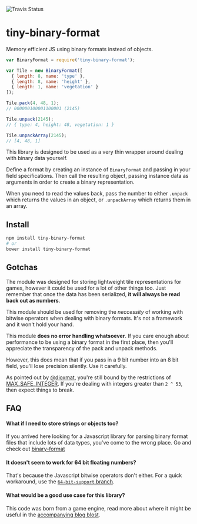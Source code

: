 ![Travis Status](https://travis-ci.org/danprince/tiny-binary-format.svg)

# tiny-binary-format
Memory efficient JS using binary formats instead of objects.

```js
var BinaryFormat = require('tiny-binary-format');

var Tile = new BinaryFormat([
  { length: 8, name: 'type' },
  { length: 8, name: 'height' },
  { length: 1, name: 'vegetation' }
]);

Tile.pack(4, 48, 1);
// 000000100001100001 (2145)

Tile.unpack(2145);
// { type: 4, height: 48, vegetation: 1 }

Tile.unpackArray(2145);
// [4, 48, 1]
```

This library is designed to be used as a very thin wrapper around dealing with binary data yourself.

Define a format by creating an instance of `BinaryFormat` and passing in your field specifications. Then call the resulting object, passing instance data as arguments in order to create a binary representation.

When you need to read the values back, pass the number to either `.unpack` which returns the values in an object, or `.unpackArray` which returns them in an array.

## Install

```bash
npm install tiny-binary-format
# or
bower install tiny-binary-format
```

## Gotchas
The module was designed for storing lightweight tile representations for games, however it could be used for a lot of other things too. Just remember that once the data has been serialized, __it will always be read back out as numbers__.

This module should be used for removing the _neccessity_ of working with bitwise operators when dealing with binary formats. It's not a framework and it won't hold your hand.

This module __does no error handling whatsoever__. If you care enough about performance to be using a binary format in the first place, then you'll appreciate the transparency of the pack and unpack methods.

However, this does mean that if you pass in a 9 bit number into an 8 bit field, you'll lose precision silently. Use it carefully.

As pointed out by [@dioxmat](https://twitter.com/dioxmat), you're still bound by the restrictions of [MAX_SAFE_INTEGER](https://developer.mozilla.org/en/docs/Web/JavaScript/Reference/Global_Objects/Number/MAX_SAFE_INTEGER). If you're dealing with integers greater than `2 ^ 53`, then expect things to break.

## FAQ
#### What if I need to store strings or objects too?
If you arrived here looking for a Javascript library for parsing binary format files that include lots of data types, you've come to the wrong place. Go and check out [binary-format](https://www.npmjs.com/package/binary-format)
#### It doesn't seem to work for 64 bit floating numbers?
That's because the Javascript bitwise operators don't either. For a quick workaround, use the [`64-bit-support` branch](https://github.com/danprince/tiny-binary-format/tree/64-bit-support).
#### What would be a good use case for this library?
This code was born from a game engine, read more about where it might be useful in the [accompanying blog blost](http://danthedev.com/2015/07/25/binary-in-javascript).

